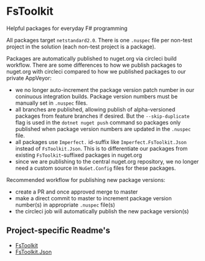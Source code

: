# FsToolkit
Helpful packages for everyday F# programming

All packages target `netstandard2.0`. There is one `.nuspec` file per non-test project in the solution (each non-test project is a package).

Packages are automatically published to nuget.org via circleci build workflow. There are some differences to how we publish packages to nuget.org with circleci compared to how we published packages to our private AppVeyor:
* we no longer auto-increment the package version patch number in our coninuous integration builds. Package version numbers must be manually set in `.nuspec` files.
* all branches are published, allowing publish of alpha-versioned packages from feature branches if desired. But the `--skip-duplicate` flag is used in the `dotnet nuget push` command so packages only published when package version numbers are updated in the `.nuspec` file.
* all packages use `Imperfect.` id-suffix like `Imperfect.FsToolkit.Json` instead of `FsToolkit.Json`. This is to differentiate our packages from existing `FsToolkit`-suffixed packages in nuget.org 
* since we are publishing to the central nuget.org repository, we no longer need a custom source in `NuGet.Config` files for these packages.

Recommended workflow for publishing new package versions:
* create a PR and once approved merge to master
* make a direct commit to master to increment package version number(s) in appropriate `.nuspec` file(s)
* the circleci job will automatically publish the new package version(s)

## Project-specific Readme's

- [FsToolkit](https://github.com/relayfoods/FsToolkit/tree/master/FsToolkit)
- [FsToolkit.Json](https://github.com/relayfoods/FsToolkit/tree/master/FsToolkit.Json)

